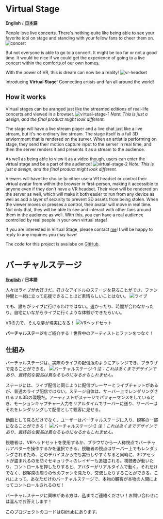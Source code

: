 # Virtual Stage
**English** / **[日本語](#バーチャルステージ)**

People love live concerts. There's nothing quite like being able to see your favorite idol on stage and standing with your fellow fans to cheer them on. 
![concert](https://4.bp.blogspot.com/-ecq76A9jlJc/WH2bfTtuP9I/AAAAAAABBKM/xCYMj6snh-kKgknAflk_qsUQvDcvMYtzwCLcB/w1200-h630-p-k-no-nu/movie_liveviewing_man.png)

But not everyone is able to go to a concert. It might be too far or not a good time. It would be nice if we could get the experience of going to a live concert within the comforts of our own homes. 

With the power of VR, this is dream can now be a reality!
![vr-headset](https://th.bing.com/th/id/R.c3aace79719c704133f2c967607f6c00?rik=DiIpRPLm0tYVBg&riu=http%3a%2f%2f1.bp.blogspot.com%2f-WP43YfryJbE%2fV5AXsGCdbTI%2fAAAAAAAA8aA%2fhDTCguNpBJYgie-xvgZ-Su-FExhoyxsQwCLcB%2fs800%2fvr_game_motion.png&ehk=ta6kMfQ%2fGAloFPaqMTHRmvFVTcH6C1xmz6pnQUBvRVk%3d&risl=&pid=ImgRaw&r=0)

Introducing **Virtual Stage**! Connecting artists and fan all around the world!

## How it works
Virtual stages can be aranged just like the streamed editions of real-life concerts and viewed in a browser.
![virtual-stage-1](public/virtual-stage-1.png)
*Note: This is just a design, and the final product might look different.*

The stage will have a live stream player and a live chat just like a live stream, but it's no ordinary live stream. The stage itself is a full 3D enviornment that is rendered on the surver. When an artist is performing on stage, they send their motion capture input to the server in real time, and then the server renders it and presents it as a stream to the audience. 

As well as being able to view it as a video though, users can enter the virtual stage and be a part of the audience!
![virtual-stage-2](public/virtual-stage-2.png)
*Note: This is just a design, and the final product might look different.*

Viewers will have the choice to either use a VR headset or control their virtual avatar from within the browser in first-person, making it accessible to anyone even if they don't have a VR headset. Their view will be rendered on the server as well, which will make it both easier to run from any device as well as add a layer of security to prevent 3D assets from being stolen. When the viewer moves or presses a control, their avatar will move in real time. Not only that, they will be able to see and interact with other fans around them in the audience as well. With this, you can have a real audience controlled by real people in your own virtual stage!

If you are interested in Virtual Stage, please contact [me](https://lacostigan.com/)! I will be happy to reply to any inquiries you may have!

The code for this project is availabe on [GitHub](https://github.com/lmntr/vist.live/).

# バーチャルステージ
**[English](#virtual-stage)** / **日本語**

人々はライブが大好きだ。好きなアイドルのステージを見ることができ、ファン仲間と一緒に立って応援できることほど素晴らしいことはない。
![ライブ](https://4.bp.blogspot.com/-ecq76A9jlJc/WH2bfTtuP9I/AAAAAAABBKM/xCYMj6snh-kKgknAflk_qsUQvDcvMYtzwCLcB/w1200-h630-p-k-no-nu/movie_liveviewing_man.png)

でも、誰もがライブに行けるわけではない。遠かったり、時間が合わなかったり。自宅にいながらライブに行くような体験ができたらいい。

VRの力で、そんな夢が現実になる！
![VRヘッドセット](https://th.bing.com/th/id/R.c3aace79719c704133f2c967607f6c00?rik=DiIpRPLm0tYVBg&riu=http%3a%2f%2f1.bp.blogspot.com%2f-WP43YfryJbE%2fV5AXsGCdbTI%2fAAAAAAAA8aA%2fhDTCguNpBJYgie-xvgZ-Su-FExhoyxsQwCLcB%2fs800%2fvr_game_motion.png&ehk=ta6kMfQ%2fGAloFPaqMTHRmvFVTcH6C1xmz6pnQUBvRVk%3d&risl=&pid=ImgRaw&r=0)

**バーチャルステージ**をご紹介する！世界中のアーティストとファンをつなぐ！

## 仕組み
バーチャルステージは、実際のライブの配信版のようにアレンジでき、ブラウザで見ることができる。
![バーチャルステージ-1](public/virtual-stage-1.png)
*注：これはあくまでデザインであり、最終的な製品は異なるものになるかもしれません。*

ステージには、ライブ配信と同じように配信プレーヤーとライブチャットがあるが、普通のライブ配信ではない。ステージ自体は、サーバー上でレンダリングされるフル3Dの環境だ。アーティストがステージでパフォーマンスをしているとき、モーションキャプチャー入力をリアルタイムでサーバーに送り、サーバーはそれをレンダリングして配信として観客に見せる。

動画として見るだけでなく、ユーザーはバーチャルステージに入り、観客の一部になることができる！
![バーチャルステージ-2](public/virtual-stage-2.png)
*注：これはあくまでデザインであり、最終的な製品は異なるものになるかもしれません。*

視聴者は、VRヘッドセットを使用するか、ブラウザから一人称視点でバーチャルアバターを操作するかを選択できる。視聴者の視点はサーバー上でもレンダリングされるため、どのデバイスからでも実行しやすくなると同時に、3Dアセットが盗まれるのを防ぐセキュリティのレイヤーも追加される。視聴者が動いたり、コントロールを押したりすると、アバターがリアルタイムで動く。それだけでなく、観客席の周りの他のファンを見たり、交流したりすることができる。これによって、あなただけのバーチャルステージで、本物の観客が本物の人間によってコントロールされるのだ！

バーチャルステージに興味がある方は、[私](https://lacostigan.com/)までご連絡ください！お問い合わせには喜んでお答えします！

このプロジェクトのコードは[GitHub](https://github.com/lmntr/vist.live/)にあります。
